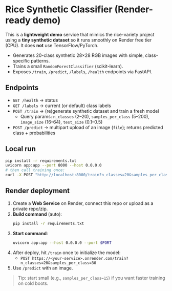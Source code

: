 # Rice Synthetic Classifier (Render-ready demo)

This is a **lightweight demo** service that mimics the rice-variety project using a **tiny synthetic dataset** so it runs smoothly on Render free tier (CPU). It does **not** use TensorFlow/PyTorch.
- Generates 20-class synthetic 28×28 RGB images with simple, class-specific patterns.
- Trains a small `RandomForestClassifier` (scikit-learn).
- Exposes `/train`, `/predict`, `/labels`, `/health` endpoints via FastAPI.

## Endpoints
- `GET /health` → status
- `GET /labels` → current (or default) class labels
- `POST /train` → (re)generate synthetic dataset and train a fresh model
  - Query params: `n_classes` (2–20), `samples_per_class` (5–200), `image_size` (16–64), `test_size` (0.1–0.5)
- `POST /predict` → multipart upload of an image (`file`); returns predicted class + probabilities

## Local run
```bash
pip install -r requirements.txt
uvicorn app:app --port 8000 --host 0.0.0.0
# then call training once:
curl -X POST "http://localhost:8000/train?n_classes=20&samples_per_class=30"
```

## Render deployment
1. Create a **Web Service** on Render, connect this repo or upload as a private repo/zip.
2. **Build command** (auto):
   ```bash
   pip install -r requirements.txt
   ```
3. **Start command**:
   ```bash
   uvicorn app:app --host 0.0.0.0 --port $PORT
   ```
4. After deploy, hit `/train` once to initialize the model:
   - `POST https://<your-service>.onrender.com/train?n_classes=20&samples_per_class=30`
5. Use `/predict` with an image.

> Tip: start small (e.g., `samples_per_class=15`) if you want faster training on cold boots.
